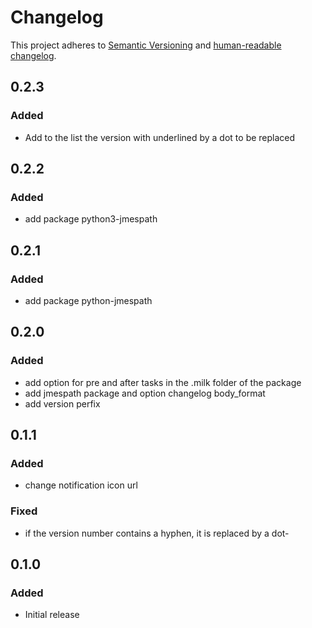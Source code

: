 # Changelog

This project adheres to [Semantic Versioning](https://semver.org/spec/v2.0.0.html)
and [human-readable changelog](https://keepachangelog.com/en/1.0.0/).

## 0.2.3

### Added

- Add to the list the version with underlined by a dot to be replaced

## 0.2.2

### Added

- add package python3-jmespath

## 0.2.1

### Added

- add package python-jmespath

## 0.2.0

### Added

- add option for pre and after tasks in the .milk folder of the package
- add jmespath package and option changelog body_format
- add version perfix

## 0.1.1

### Added

- change notification icon url

### Fixed

- if the version number contains a hyphen, it is replaced by a dot-

## 0.1.0

### Added

- Initial release
